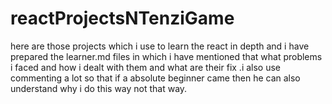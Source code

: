 # reactProjectsNTenziGame
here are those projects which i use to learn the react in depth and i have prepared the learner.md files in which i have mentioned that what problems i faced and how i dealt with them and what are their fix .i also use commenting a lot so that if a absolute beginner came then he can also understand why i do this way not that way. 
